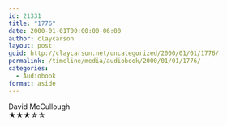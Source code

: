 ```yaml
---
id: 21331
title: "1776"
date: 2000-01-01T00:00:00-06:00
author: claycarson
layout: post
guid: http://claycarson.net/uncategorized/2000/01/01/1776/
permalink: /timeline/media/audiobook/2000/01/01/1776/
categories:
  - Audiobook
format: aside
---
```

<div class="media-details"></div>

<div class="media-creator">David McCullough</div>

<div class="media-rating">★★★☆☆</div>